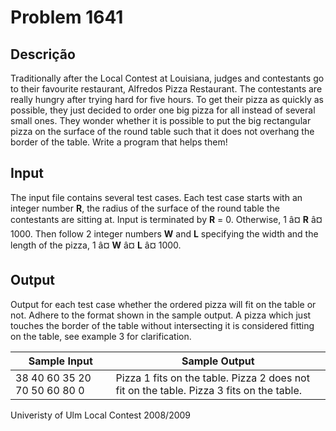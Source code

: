# Problem 1641

Descrição
----------

Traditionally after the Local Contest at Louisiana, judges and contestants go to their favourite restaurant, Alfredos Pizza Restaurant. The contestants are really hungry after trying hard for five hours. To get their pizza as quickly as possible, they just decided to order one big pizza for all instead of several small ones. They wonder whether it is possible to put the big rectangular pizza on the surface of the round table such that it does not overhang the border of the table. Write a program that helps them!

Input
-----

The input file contains several test cases. Each test case starts with an integer number **R**, the radius of the surface of the round table the contestants are sitting at. Input is terminated by **R** = 0. Otherwise, 1 â¤ **R** â¤ 1000. Then follow 2 integer numbers **W** and **L** specifying the width and the length of the pizza, 1 â¤ **W** â¤ **L** â¤ 1000.

Output
------

Output for each test case whether the ordered pizza will fit on the table or not. Adhere to the format shown in the sample output. A pizza which just touches the border of the table without intersecting it is considered fitting on the table, see example 3 for clarification.


| Sample Input | Sample Output |
| --- | --- |
| 38 40 60 35 20 70 50 60 80 0 | Pizza 1 fits on the table. Pizza 2 does not fit on the table. Pizza 3 fits on the table. |

Univeristy of Ulm Local Contest 2008/2009

